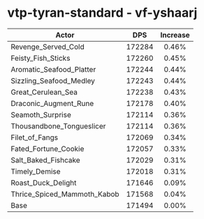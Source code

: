 # vtp-tyran-standard - vf-yshaarj
| Actor | DPS | Increase |
|---|:---:|:---:|
|Revenge_Served_Cold|172284|0.46%|
|Feisty_Fish_Sticks|172260|0.45%|
|Aromatic_Seafood_Platter|172244|0.44%|
|Sizzling_Seafood_Medley|172243|0.44%|
|Great_Cerulean_Sea|172238|0.43%|
|Draconic_Augment_Rune|172178|0.40%|
|Seamoth_Surprise|172114|0.36%|
|Thousandbone_Tongueslicer|172114|0.36%|
|Filet_of_Fangs|172069|0.34%|
|Fated_Fortune_Cookie|172057|0.33%|
|Salt_Baked_Fishcake|172029|0.31%|
|Timely_Demise|172018|0.31%|
|Roast_Duck_Delight|171646|0.09%|
|Thrice_Spiced_Mammoth_Kabob|171568|0.04%|
|Base|171494|0.00%|

